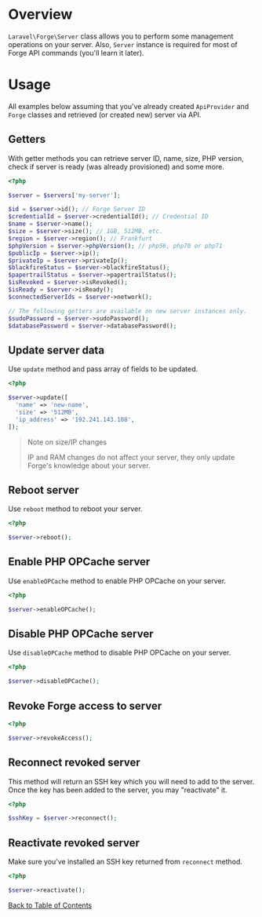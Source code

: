 # Overview

`Laravel\Forge\Server` class allows you to perform some management operations on your server. Also, `Server` instance is required for most of Forge API commands (you'll learn it later).

# Usage

All examples below assuming that you've already created `ApiProvider` and `Forge` classes and retrieved (or created new) server via API.

## Getters

With getter methods you can retrieve server ID, name, size, PHP version, check if server is ready (was already provisioned) and some more.

```php
<?php

$server = $servers['my-server'];

$id = $server->id(); // Forge Server ID
$credentialId = $server->credentialId(); // Credential ID
$name = $server->name();
$size = $server->size(); // 1GB, 512MB, etc.
$region = $server->region(); // Frankfurt
$phpVersion = $server->phpVersion(); // php56, php70 or php71
$publicIp = $server->ip();
$privateIp = $server->privateIp();
$blackfireStatus = $server->blackfireStatus();
$papertrailStatus = $server->papertrailStatus();
$isRevoked = $server->isRevoked();
$isReady = $server->isReady();
$connectedServerIds = $server->network();

// The following getters are available on new server instances only.
$sudoPassword = $server->sudoPassword();
$databasePassword = $server->databasePassword();
```

## Update server data

Use `update` method and pass array of fields to be updated.

```php
<?php

$server->update([
  'name' => 'new-name',
  'size' => '512MB',
  'ip_address' => '192.241.143.108',
]);
```

> Note on size/IP changes
>
> IP and RAM changes do not affect your server,
> they only update Forge's knowledge about your server.

## Reboot server

Use `reboot` method to reboot your server.

```php
<?php

$server->reboot();
```

## Enable PHP OPCache server

Use `enableOPCache` method to enable PHP OPCache on your server.

```php
<?php

$server->enableOPCache();
```

## Disable PHP OPCache server

Use `disableOPCache` method to disable PHP OPCache on your server.

```php
<?php

$server->disableOPCache();
```

## Revoke Forge access to server

```php
<?php

$server->revokeAccess();
```

## Reconnect revoked server

This method will return an SSH key which you will need to add to the server. Once the key has been added to the server, you may "reactivate" it.

```php
<?php

$sshKey = $server->reconnect();
```

## Reactivate revoked server

Make sure you've installed an SSH key returned from `reconnect` method.

```php
<?php

$server->reactivate();
```

[Back to Table of Contents](./readme.md)
